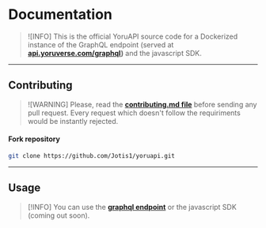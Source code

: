 # Documentation
> ![INFO]
This is the official YoruAPI source code for a Dockerized instance of the GraphQL endpoint (served at **[api.yoruverse.com/graphql](https://api.yoruverse.com/graphql))** and the javascript SDK.

---
## Contributing
> ![WARNING]
> Please, read the **[contributing.md file](./CONTRIBUTING.md)** before sending any pull request. Every request which doesn't follow the requiriments would be instantly rejected.
#### Fork repository
```sh
git clone https://github.com/Jotis1/yoruapi.git
```
---
## Usage
> [!INFO]
> You can use the **[graphql endpoint](https://api.yoruverse.com/graphql)** or the javascript SDK (coming out soon).